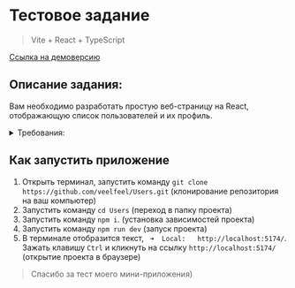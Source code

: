 # Тестовое задание
> Vite + React + TypeScript

[Ссылка на демоверсию](https://users-silk.vercel.app)


## Описание задания:
Вам необходимо разработать простую веб-страницу на React, отображающую список пользователей и их профиль.

<details>
  <summary>Требования:</summary>
  <ul>
    <li>Необходимо использовать React для разработки страницы.</li>
    <li>Список пользователей должен быть загружен с сервера. Для этого вам необходимо отправить GET-запрос на эндпоинт /users и получить JSON-объект с данными о пользователях.</li>
    <li>Список пользователей должен отображаться на странице в виде карточек. Каждая карточка должна содержать имя, фотографию и кнопку "Показать профиль". При нажатии на кнопку профиля должно открываться модальное окно с детальной информацией о пользователе.</li>
    <li>Детальная информация о пользователе должна содержать имя, фотографию, возраст, город и список контактов пользователя. Список контактов должен быть динамическим и может содержать произвольное количество контактов.</li>
    <li>Вам необходимо реализовать кнопку "Добавить пользователя", которая позволяет добавлять новых пользователей в список. Для этого необходимо открывать модальное окно с формой для ввода информации о новом пользователе.</li>
    <li>Вся информация о пользователях должна быть сохранена во внутреннем состоянии страницы.</li>
    <li>При разработке вам необходимо использовать подход "компонентного" программирования и раздеклить компоненты на логические части.</li>
    <li>Внешний вид страницы не имеет особого значения. Основное требование - функциональность.</li>
    <li>Код должен быть отформатирован в соответствии с общепринятыми стандартами.</li>
    <li>Пожалуйста, включите описание, как запустить ваше приложение после разработки.</li>
  </ul>
</details>

## Как запустить приложение
1. Открыть терминал, запустить команду `git clone https://github.com/veelfeel/Users.git` (клонирование репозитория на ваш компьютер)
1. Запустить команду `cd Users` (переход в папку проекта)
1. Запустить команду `npm i`. (установка зависимостей проекта)
1. Запустить команду `npm run dev` (запуск проекта)
1. В терминале отобразится текст, ` ➜  Local:   http://localhost:5174/`. Зажать клавишу `Ctrl` и кликнуть на ссылку `http://localhost:5174/` (открытие проекта в браузере)

> Спасибо за тест моего мини-приложения)

